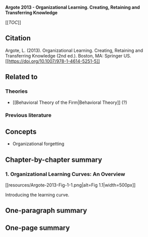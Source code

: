 **Argote 2013 - Organizational Learning. Creating, Retaining and Transferring Knowledge**

[[_TOC_]]

## Citation
Argote, L. (2013). Organizational Learning. Creating, Retaining and Transferring Knowledge (2nd ed.). Boston, MA: Springer US. [[https://doi.org/10.1007/978-1-4614-5251-5]]

## Related to

### Theories
* [[Behavioral Theory of the Firm|Behavioral Theory]] (?)

### Previous literature

## Concepts
* Organizational forgetting

## Chapter-by-chapter summary

### 1. Organizational Learning Curves: An Overview

[[resources/Argote-2013-Fig-1-1.png|alt=Fig 1.1|width=500px]]

Introducing the learning curve. 

## One-paragraph summary

## One-page summary

